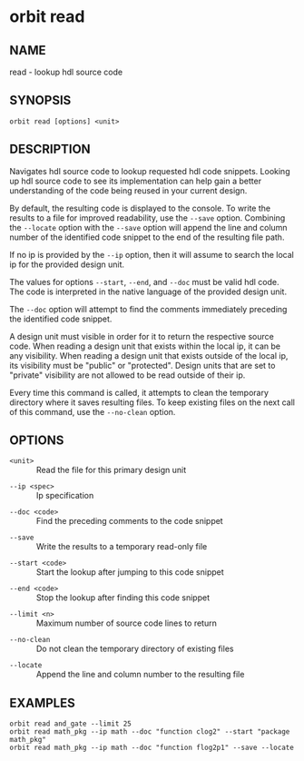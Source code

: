 # __orbit read__

## __NAME__

read - lookup hdl source code

## __SYNOPSIS__

```
orbit read [options] <unit>
```

## __DESCRIPTION__

Navigates hdl source code to lookup requested hdl code snippets. Looking up
hdl source code to see its implementation can help gain a better understanding
of the code being reused in your current design.

By default, the resulting code is displayed to the console. To write the
results to a file for improved readability, use the `--save` option. Combining 
the `--locate` option with the `--save` option will append the line and column
number of the identified code snippet to the end of the resulting file path.

If no ip is provided by the `--ip` option, then it will assume to search the
local ip for the provided design unit.

The values for options `--start`, `--end`, and `--doc` must be valid hdl code. 
The code is interpreted in the native language of the provided design unit.

The `--doc` option will attempt to find the comments immediately preceding the
identified code snippet. 

A design unit must visible in order for it to return the respective source
code. When reading a design unit that exists within the local ip, it can be 
any visibility. When reading a design unit that exists outside of the
local ip, its visibility must be "public" or "protected". Design units that 
are set to "private" visibility are not allowed to be read outside of their
ip.

Every time this command is called, it attempts to clean the temporary
directory where it saves resulting files. To keep existing files on the next
call of this command, use the `--no-clean` option.

## __OPTIONS__

`<unit>`  
&nbsp; &nbsp; &nbsp; &nbsp; &nbsp; &nbsp; Read the file for this primary design unit

`--ip <spec>`  
&nbsp; &nbsp; &nbsp; &nbsp; &nbsp; &nbsp; Ip specification

`--doc <code>`  
&nbsp; &nbsp; &nbsp; &nbsp; &nbsp; &nbsp; Find the preceding comments to the code snippet

`--save`  
&nbsp; &nbsp; &nbsp; &nbsp; &nbsp; &nbsp; Write the results to a temporary read-only file

`--start <code>`  
&nbsp; &nbsp; &nbsp; &nbsp; &nbsp; &nbsp; Start the lookup after jumping to this code snippet

`--end <code>`  
&nbsp; &nbsp; &nbsp; &nbsp; &nbsp; &nbsp; Stop the lookup after finding this code snippet

`--limit <n>`  
&nbsp; &nbsp; &nbsp; &nbsp; &nbsp; &nbsp; Maximum number of source code lines to return

`--no-clean`  
&nbsp; &nbsp; &nbsp; &nbsp; &nbsp; &nbsp; Do not clean the temporary directory of existing files

`--locate`  
&nbsp; &nbsp; &nbsp; &nbsp; &nbsp; &nbsp; Append the line and column number to the resulting file

## __EXAMPLES__

```
orbit read and_gate --limit 25
orbit read math_pkg --ip math --doc "function clog2" --start "package math_pkg"
orbit read math_pkg --ip math --doc "function flog2p1" --save --locate
```

